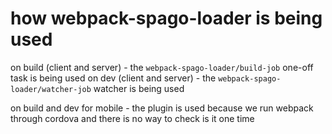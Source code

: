# how webpack-spago-loader is being used

on build (client and server) - the `webpack-spago-loader/build-job` one-off task is being used
on dev (client and server) - the `webpack-spago-loader/watcher-job` watcher is being used

on build and dev for mobile - the plugin is used because we run webpack through cordova and there is no way to check is it one time
